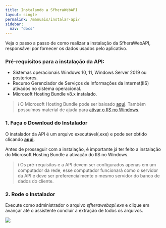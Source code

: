 ```yaml
---
title: Instalando a SfheraWebAPI
layout: single
permalink: /manuais/instalar-api/
sidebar:
  nav: "docs"
---
```


Veja o passo a passo de como realizar a instalação da SfheraWebAPI, responsável por fornecer os dados usados pelo aplicativo. 

### Pré-requisitos para a instalação da API:
- Sistemas operacionais Windows 10, 11, Windows Server 2019 ou posteriores.
- Recurso Gerenciador de Serviços de Informações da Internet(IIS) ativados no sistema operacional.
- Microsoft Hosting Bundle v8.x instalado.

> ℹ️ O Microsoft Hosting Bundle pode ser baixado [aqui](https://builds.dotnet.microsoft.com/dotnet/aspnetcore/Runtime/8.0.17/dotnet-hosting-8.0.17-win.exe). Também possuímos material de ajuda para [ativar o IIS no Windows](/ristoremobile.docs/manuais/ativar-iis/).

### 1. Faça o Download do Instalador

O instalador da API é um arquivo executável(.exe) e pode ser obtido clicando __<a href="https://sfhera.com.br/sistemas/sfherawebapi.exe">aqui</a>__.

Antes de prosseguir com a instalação, é importante já ter feito a instalação do Microsoft Hosting Bundle a ativação do IIS no Windows.

> ℹ️ Os pré-requisitos e a API devem ser configurados apenas em um computador da rede, esse computador funcionará como o servidor da API e deve ser preferencialmente o mesmo servidor do banco de dados do cliente.

### 2. Rode o Instalador

Execute como administrador o arquivo _sfherawebapi.exe_ e clique em avançar até o assistente concluir a extração de todos os arquivos.

<img src="/ristoremobile.docs/assets/images/manuais/instalar-api/2-rodar-o-instalador.gif" style="display:block; margin:auto; width=450">
